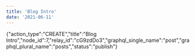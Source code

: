 ```yaml
---
title: 'Blog Intro'
date: '2021-06-11'
---
```


{"action_type":"CREATE","title":"Blog Intro","node_id":7,"relay_id":"cG9zdDo3","graphql_single_name":"post","graphql_plural_name":"posts","status":"publish"}
